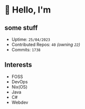 # 👋 Hello, I'm 

## some stuff

- Uptime: `25/04/2023`
- Contributed Repos: `40` *(owning `22`)*
- Commits: `1738`

## Interests

- FOSS
- DevOps
- Nix(OS)
- Java
- C#
- Webdev
